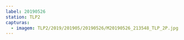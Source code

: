 ```yaml
---
label: 20190526
station: TLP2
capturas:
  - imagem: TLP2/2019/201905/20190526/M20190526_213548_TLP_2P.jpg
---
```

